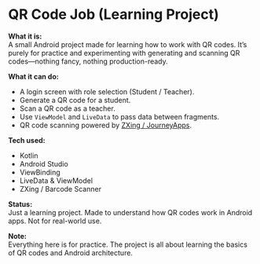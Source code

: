 # QR Code Job (Learning Project)

**What it is:**  
A small Android project made for learning how to work with QR codes. It’s purely for practice and experimenting with generating and scanning QR codes—nothing fancy, nothing production-ready.

**What it can do:**  
- A login screen with role selection (Student / Teacher).  
- Generate a QR code for a student.  
- Scan a QR code as a teacher.  
- Use `ViewModel` and `LiveData` to pass data between fragments.  
- QR code scanning powered by [ZXing / JourneyApps](https://github.com/journeyapps/zxing-android-embedded).  

**Tech used:**  
- Kotlin  
- Android Studio  
- ViewBinding  
- LiveData & ViewModel  
- ZXing / Barcode Scanner  

**Status:**  
Just a learning project. Made to understand how QR codes work in Android apps. Not for real-world use.  

**Note:**  
Everything here is for practice. The project is all about learning the basics of QR codes and Android architecture.
